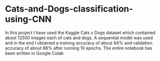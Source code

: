 # Cats-and-Dogs-classification-using-CNN

In this project I have used the Kaggle Cats v Dogs dataset which contained about 12500 images each of cats and dogs. A sequential model was used and in the end I obtained a training accuracy of about 84% and validation accuracy of about 88% after running 10 epochs.
The entire notebook has been written in Google Colab
